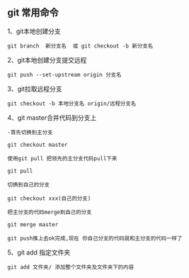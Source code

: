 ## git 常用命令 
1、git本地创建分支  

    git branch  新分支名  或 git checkout -b 新分支名

2、git本地创建分支提交远程  

    git push --set-upstream origin 分支名  

3、git拉取远程分支  

    git checkout -b 本地分支名 origin/远程分支名

4、git master合并代码到分支上   

    -首先切换到主分支

    git checkout master

    使用git pull 把领先的主分支代码pull下来

    git pull

    切换到自己的分支

    git checkout xxx(自己的分支)

    把主分支的代码merge到自己的分支

    git merge master

    git push推上去ok完成,现在 你自己分支的代码就和主分支的代码一样了
5、git add 指定文件夹

    git add 文件夹/ 添加整个文件夹及文件夹下的内容

